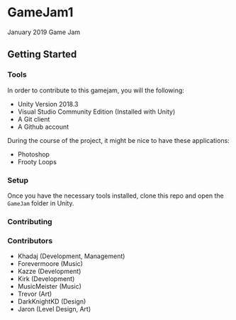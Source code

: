 # GameJam1
January 2019 Game Jam

## Getting Started

### Tools

In order to contribute to this gamejam, you will the following:

* Unity Version 2018.3
* Visual Studio Community Edition (Installed with Unity)
* A Git client
* A Github account

During the course of the project, it might be nice to have these applications:

* Photoshop
* Frooty Loops

### Setup

Once you have the necessary tools installed, clone this repo and open the `GameJam` folder in Unity.

### Contributing

### Contributors

* Khadaj (Development, Management)
* Forevermoore (Music)
* Kazze (Development)
* Kirk (Development)
* MusicMeister (Music)
* Trevor (Art)
* DarkKnightKD (Design)
* Jaron (Level Design, Art)

